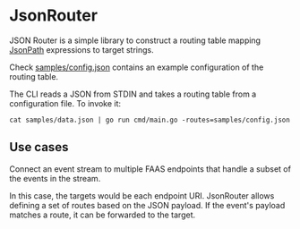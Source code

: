 JsonRouter
==========

JSON Router is a simple library to construct a routing table mapping
[JsonPath](http://jsonpath.com/) expressions to target strings.

Check [samples/config.json]() contains an example configuration of the
routing table.

The CLI reads a JSON from STDIN and takes a routing table from a
configuration file.  To invoke it:

    cat samples/data.json | go run cmd/main.go -routes=samples/config.json

## Use cases

Connect an event stream to multiple FAAS endpoints that handle a subset
of the events in the stream.

In this case, the targets would be each endpoint URI.  JsonRouter allows
defining a set of routes based on the JSON payload.  If the event's
payload matches a route, it can be forwarded to the target.
